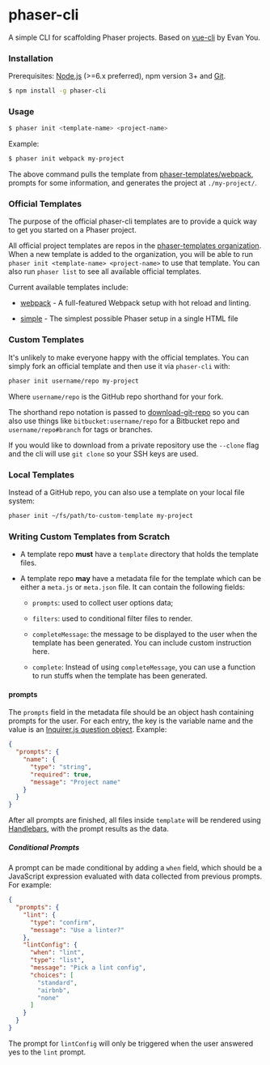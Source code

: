 # phaser-cli

A simple CLI for scaffolding Phaser projects. Based on
[vue-cli](https://github.com/vuejs/vue-cli) by Evan You.

### Installation

Prerequisites: [Node.js](https://nodejs.org/en/) (>=6.x preferred), npm version 3+ and [Git](https://git-scm.com/).

``` bash
$ npm install -g phaser-cli
```

### Usage

``` bash
$ phaser init <template-name> <project-name>
```

Example:

``` bash
$ phaser init webpack my-project
```

The above command pulls the template from [phaser-templates/webpack](https://github.com/phaser-templates/webpack), prompts for some information, and generates the project at `./my-project/`.

### Official Templates

The purpose of the official phaser-cli templates are to provide a quick way to
get you started on a Phaser project.

All official project templates are repos in the [phaser-templates organization](https://github.com/phaser-templates). When a new template is added to the organization, you will be able to run `phaser init <template-name> <project-name>` to use that template. You can also run `phaser list` to see all available official templates.

Current available templates include:

- [webpack](https://github.com/phaser-templates/webpack) - A full-featured Webpack setup with hot reload and linting.

- [simple](https://github.com/phaser-templates/simple) - The simplest possible Phaser setup in a single HTML file

### Custom Templates

It's unlikely to make everyone happy with the official templates. You can simply fork an official template and then use it via `phaser-cli` with:

``` bash
phaser init username/repo my-project
```

Where `username/repo` is the GitHub repo shorthand for your fork.

The shorthand repo notation is passed to [download-git-repo](https://github.com/flipxfx/download-git-repo) so you can also use things like `bitbucket:username/repo` for a Bitbucket repo and `username/repo#branch` for tags or branches.

If you would like to download from a private repository use the `--clone` flag and the cli will use `git clone` so your SSH keys are used.

### Local Templates

Instead of a GitHub repo, you can also use a template on your local file system:

``` bash
phaser init ~/fs/path/to-custom-template my-project
```

### Writing Custom Templates from Scratch

- A template repo **must** have a `template` directory that holds the template files.

- A template repo **may** have a metadata file for the template which can be either a `meta.js` or `meta.json` file. It can contain the following fields:

  - `prompts`: used to collect user options data;

  - `filters`: used to conditional filter files to render.

  - `completeMessage`: the message to be displayed to the user when the template has been generated. You can include custom instruction here.

  - `complete`: Instead of using `completeMessage`, you can use a function to run stuffs when the template has been generated.

#### prompts

The `prompts` field in the metadata file should be an object hash containing prompts for the user. For each entry, the key is the variable name and the value is an [Inquirer.js question object](https://github.com/SBoudrias/Inquirer.js/#question). Example:

``` json
{
  "prompts": {
    "name": {
      "type": "string",
      "required": true,
      "message": "Project name"
    }
  }
}
```

After all prompts are finished, all files inside `template` will be rendered using [Handlebars](http://handlebarsjs.com/), with the prompt results as the data.

##### Conditional Prompts

A prompt can be made conditional by adding a `when` field, which should be a JavaScript expression evaluated with data collected from previous prompts. For example:

``` json
{
  "prompts": {
    "lint": {
      "type": "confirm",
      "message": "Use a linter?"
    },
    "lintConfig": {
      "when": "lint",
      "type": "list",
      "message": "Pick a lint config",
      "choices": [
        "standard",
        "airbnb",
        "none"
      ]
    }
  }
}
```

The prompt for `lintConfig` will only be triggered when the user answered yes to the `lint` prompt.
